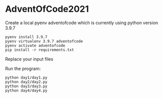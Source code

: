 # AdventOfCode2021

Create a local pyenv adventofcode which is currently using python version 3.9.7
```
pyenv install 3.9.7
pyenv virtualenv 3.9.7 adventofcode
pyenv activate adventofcode
pip install -r requirements.txt
```

Replace your input files

Run the program:
```shell
python day1/day1.py
python day2/day2.py
python day3/day3.py
python day4/day4.py
```